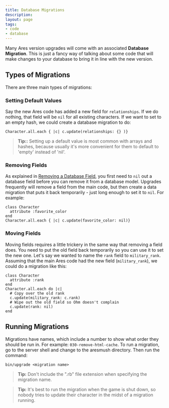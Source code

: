 ```yaml
---
title: Database Migrations
description:
layout: page
tags: 
- code
- database
---
```


Many Ares version upgrades will come with an associated **Database Migration**.   This is just a fancy way of talking about some code that will make changes to your database to bring it in line with the new version.

## Types of Migrations

There are three main types of migrations:

### Setting Default Values

Say the new Ares code has added a new field for `relationships`.  If we do nothing, that field will be `nil` for all existing characters.  If we want to set to an empty hash, we could create a database migration to do:

    Character.all.each { |c| c.update(relationships: {} )}

> **Tip::** Setting up a default value is most common with arrays and hashes, because usually it's more convenient for them to default to 'empty' instead of 'nil'.

### Removing Fields

As explained in [Removing a Database Field](/tutorials/code/remove-field), you first need to `nil` out a database field before you can remove it from a database model.  Upgrades frequently will remove a field from the main code, but then create a data migration that puts it back temporarily - just long enough to set it to `nil`.  For example:

    class Character
      attribute :favorite_color
    end
    Character.all.each { |c| c.update(favorite_color: nil)}

### Moving Fields

Moving fields requires a little trickery in the same way that removing a field does.  You need to put the old field back temporarily so you can use it to set the new one.   Let's say we wanted to name the `rank` field to `military_rank`.   Assuming that the main Ares code had the new field (`military_rank`), we could do a migration like this:

    class Character
      attribute :rank
    end
    Character.all.each do |c|
      # Copy over the old rank
      c.update(military_rank: c.rank)
      # Wipe out the old field so Ohm doesn't complain
      c.update(rank: nil)
    end


## Running Migrations

Migrations have names, which include a number to show what order they should be run in.  For example:  `030-remove-html-cache`.   To run a migration, go to the server shell and change to the aresmush directory.  Then run the command:

    bin/upgrade <migration name>

> <i class="fa fa-info-circle"></i> **Tip:** Don't include the ".rb" file extension when specifying the migration name.

> <i class="fa fa-info-circle"></i> **Tip:** It's best to run the migration when the game is shut down, so nobody tries to update their character in the midst of a migration running.